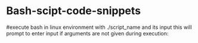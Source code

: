 # Bash-scipt-code-snippets
#execute bash in linux environment with ./script_name and its input this will prompt to enter input if arguments are not given during execution:
# 
